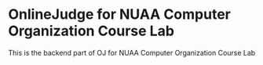 # OnlineJudge for NUAA Computer Organization Course Lab

This is the backend part of OJ for NUAA Computer Organization Course Lab